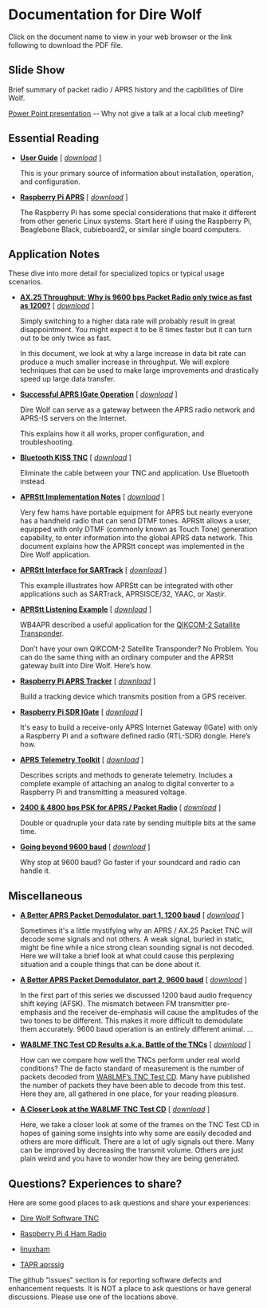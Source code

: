 # Documentation for Dire Wolf #

Click on the document name to view in your web browser or the link following to download the PDF file.


## Slide Show ##

Brief summary of packet radio / APRS history and the capbilities of Dire Wolf.

[Power Point presentation](https://github.com/wb2osz/direwolf-presentation)  -- Why not give a talk at a local club meeting?

## Essential Reading ##
 
- [**User Guide**](User-Guide.pdf)  [ [*download*](../../../raw/dev/doc/User-Guide.pdf) ]

	This is your primary source of information about installation, operation, and configuration.

- [**Raspberry Pi APRS**](Raspberry-Pi-APRS.pdf)   [ [*download*](../../../raw/dev/doc/Raspberry-Pi-APRS.pdf) ]

	The Raspberry Pi has some special considerations that
	make it different from other generic Linux systems.
	Start here if using the Raspberry Pi, Beaglebone Black, cubieboard2, or similar single board computers.

	
## Application Notes ##

These dive into more detail for specialized topics or typical usage scenarios.


- [**AX.25 Throughput: Why is 9600 bps Packet Radio only twice as fast as 1200?**](Why-is-9600-only-twice-as-fast-as-1200.pdf)  [ [*download*](../../../raw/dev/doc/Why-is-9600-only-twice-as-fast-as-1200.pdf) ]

	Simply switching to a higher data rate will probably result in great disappointment.  You might expect it to be 8 times faster but it can turn out to be only twice as fast.

    In this document, we look at why a large increase in data bit rate can produce a much smaller increase in throughput.  We will explore techniques that can be used to make large improvements and drastically speed up large data transfer.




- [**Successful APRS IGate Operation**](Successful-APRS-IGate-Operation.pdf)  [ [*download*](../../../raw/dev/doc/Successful-APRS-IGate-Operation.pdf) ]

	Dire Wolf can serve as a gateway between the APRS radio network and APRS-IS servers on the Internet.

    This explains how it all works, proper configuration, and troubleshooting.

- [**Bluetooth KISS TNC**](Bluetooth-KISS-TNC.pdf)  [ [*download*](../../../raw/dev/doc/Bluetooth-KISS-TNC.pdf) ]

	Eliminate the cable between your TNC and application.  Use Bluetooth instead.  

- [**APRStt Implementation Notes**](APRStt-Implementation-Notes.pdf)  [ [*download*](../../../raw/dev/doc/APRStt-Implementation-Notes.pdf) ]

	Very few hams have portable equipment for APRS but nearly everyone has a handheld radio that can send DTMF tones.  APRStt allows a user, equipped with only DTMF (commonly known as Touch Tone) generation capability, to enter information into the global APRS data network.
	This document explains how the APRStt concept was implemented in the Dire Wolf application.  
- [**APRStt Interface for SARTrack**](APRStt-interface-for-SARTrack.pdf) [ [*download*](../../../raw/dev/doc/APRStt-interface-for-SARTrack.pdf) ]

	This example illustrates how APRStt can be integrated with other applications such as SARTrack, APRSISCE/32, YAAC, or Xastir.  

- [**APRStt Listening Example**](APRStt-Listening-Example.pdf)  [ [*download*](../../../raw/dev/doc/APRStt-Listening-Example.pdf) ]


	WB4APR described a useful application for the [QIKCOM-2 Satallite Transponder](http://www.tapr.org/pipermail/aprssig/2015-November/045035.html). 

    Don’t have your own QIKCOM-2 Satellite Transponder?  No Problem.  You can do the same thing with an ordinary computer and the APRStt gateway built into Dire Wolf.   Here’s how.

- [**Raspberry Pi APRS Tracker**](Raspberry-Pi-APRS-Tracker.pdf)   [ [*download*](../../../raw/dev/doc/Raspberry-Pi-APRS-Tracker.pdf) ]

	Build a tracking device which transmits position from a GPS receiver.

- [**Raspberry Pi SDR IGate**](Raspberry-Pi-SDR-IGate.pdf)   [ [*download*](../../../raw/dev/doc/Raspberry-Pi-SDR-IGate.pdf) ]

	It's easy to build a receive-only APRS Internet Gateway (IGate) with only a Raspberry Pi and a software defined radio (RTL-SDR) dongle.  Here’s how.

- [**APRS Telemetry Toolkit**](APRS-Telemetry-Toolkit.pdf)   [ [*download*](../../../raw/dev/doc/APRS-Telemetry-Toolkit.pdf) ]

	Describes scripts and methods to generate telemetry.
	Includes a complete example of attaching an analog to 
	digital converter to a Raspberry Pi and transmitting 
	a measured voltage.



- [**2400 & 4800 bps PSK for APRS / Packet Radio**](2400-4800-PSK-for-APRS-Packet-Radio.pdf)  [ [*download*](../../../raw/dev/doc/2400-4800-PSK-for-APRS-Packet-Radio.pdf) ]


	Double or quadruple your data rate by sending  multiple bits at the same time.

- [**Going beyond 9600 baud**](Going-beyond-9600-baud.pdf) [ [*download*](../../../raw/dev/doc/Going-beyond-9600-baud.pdf) ]


	Why stop at 9600 baud?  Go faster if your soundcard and radio can handle it.


## Miscellaneous ##


- [**A Better APRS Packet Demodulator, part 1, 1200 baud**](A-Better-APRS-Packet-Demodulator-Part-1-1200-baud.pdf) [ [*download*](../../../raw/dev/doc/A-Better-APRS-Packet-Demodulator-Part-1-1200-baud.pdf) ]

	Sometimes it's a little mystifying why an
APRS / AX.25 Packet TNC will decode some signals
and not others.  A weak signal,  buried in static,
might be fine while a nice strong clean sounding
signal is not decoded.  Here we will take a brief
look at what could cause this perplexing situation
and a couple things that can be done about it.	



- [**A Better APRS Packet Demodulator, part 2, 9600 baud**](A-Better-APRS-Packet-Demodulator-Part-2-9600-baud.pdf) [ [*download*](../../../raw/dev/doc/A-Better-APRS-Packet-Demodulator-Part-2-9600-baud.pdf) ]

	In the first part of this series we discussed 1200 baud audio frequency shift keying (AFSK).  The mismatch 
	between FM 	transmitter pre-emphasis and the 
	receiver de-emphasis will 
	cause the amplitudes of the two tones to be different.
	This makes it more difficult to demodulate them accurately.
	9600 baud operation is an entirely different animal.  ...

- [**WA8LMF TNC Test CD Results a.k.a. Battle of the TNCs**](WA8LMF-TNC-Test-CD-Results.pdf)  [ [*download*](../../../raw/dev/doc/WA8LMF-TNC-Test-CD-Results.pdf) ]

	How can we compare how well the TNCs perform under real world conditions?
	The de facto standard of measurement is the number of packets decoded from [WA8LMF’s TNC Test CD](http://wa8lmf.net/TNCtest/index.htm).
	Many have published the number of packets they have been able to decode from this test. Here they are, all gathered in one place, for your reading pleasure.

- [**A Closer Look at the WA8LMF TNC Test CD**](A-Closer-Look-at-the-WA8LMF-TNC-Test-CD.pdf)  [ [*download*](../../../raw/dev/doc/A-Closer-Look-at-the-WA8LMF-TNC-Test-CD.pdf) ]

    Here, we take a closer look at some of the frames on the TNC Test CD in hopes of gaining some insights into why some are easily decoded and others are more difficult.
    There are a lot of ugly signals out there.   Many can be improved by decreasing the transmit volume.   Others are just plain weird and you have to wonder how they are being generated.

## Questions?  Experiences to share?  ##
 
Here are some good places to ask questions and share your experiences:

- [Dire Wolf Software TNC](https://groups.io/g/direwolf)

- [Raspberry Pi 4 Ham Radio](https://groups.io/g/RaspberryPi-4-HamRadio)

- [linuxham](https://groups.io/g/linuxham)

- [TAPR aprssig](http://www.tapr.org/pipermail/aprssig/)
 

The github "issues" section is for reporting software defects and enhancement requests.  It is NOT a place to ask questions or have general discussions.  Please use one of the locations above.
